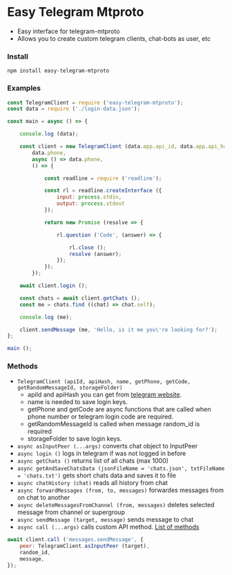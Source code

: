 # Easy Telegram Mtproto
- Easy interface for telegram-mtproto
- Allows you to create custom telegram clients, chat-bots as user, etc  

### Install
```npm install easy-telegram-mtproto```

### Examples

```js
const TelegramClient = require ('easy-telegram-mtproto');
const data = require ('./login-data.json');

const main = async () => {

    console.log (data);

    const client = new TelegramClient (data.app.api_id, data.app.api_hash,
        data.phone,
        async () => data.phone,
        () => {

            const readline = require ('readline');

            const rl = readline.createInterface ({
                input: process.stdin,
                output: process.stdout
            });

            return new Promise (resolve => {

                rl.question ('Code', (answer) => {

                    rl.close ();
                    resolve (answer);
                });
            });
        });

    await client.login ();

    const chats = await client.getChats ();
    const me = chats.find ((chat) => chat.self);

    console.log (me);

    client.sendMessage (me, 'Hello, is it me you\'re looking for?');
};

main ();

````

### Methods

- ```TelegramClient (apiId, apiHash, name, getPhone, getCode, getRandomMessageId, storageFolder)```
    - apiId and apiHash you can get from [telegram website](https://my.telegram.org/auth?to=apps).
    - name is needed to save login keys.
    - getPhone and getCode are async functions that are called when phone number or telegram login code are required.
    - getRandomMessageId is called when message random_id is required
    - storageFolder to save login keys.
- ```async asInputPeer (...args)``` converts chat object to InputPeer
- ```async login ()``` logs in telegram if was not logged in before
- ```async getChats ()``` returns list of all chats (max 1000)
- ```async getAndSaveChatsData (jsonFileName = 'chats.json', txtFileName = 'chats.txt')``` gets short chats data and saves it to file
- ```async chatHistory (chat)``` reads all history from chat
- ```async forwardMessages (from, to, messages)``` forwardes messages from on chat to another
- ```async deleteMessagesFromChannel (from, messages)``` deletes selected message from channel or supergroup
- ```async sendMessage (target, message)``` sends message to chat
- ```async call (...args)``` calls custom API method. [List of methods](https://core.telegram.org/methods)
```js
await client.call ('messages.sendMessage', {
    peer: TelegramClient.asInputPeer (target),
    random_id,
    message,
});
````
